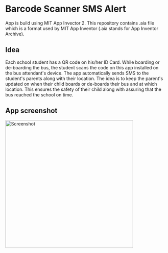 # Barcode Scanner SMS Alert

App is build using MIT App Invector 2. This repository contains .aia file which is a format used by MIT App Inventor (.aia stands for App Inventor Archive).

## Idea

Each school student has a QR code on his/her ID Card. While boarding or de-boarding the bus, the student scans the code on this app installed on the bus attendant's device. The app automatically sends SMS to the student's parents along with their location. The idea is to keep the parent's updated on when their child boards or de-boards their bus and at which location. This ensures the safety of their child along with assuring that the bus reached the school on time.

## App screenshot

<img src="appSnip0.png" alt="Screenshot" width="400"/>